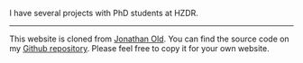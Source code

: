 I have several projects with PhD students at HZDR.

---

This website is cloned from [Jonathan Old](jonathanold.github.io). You can find the source code on my [Github repository](github.com/himani-arora-ha/himani-arora-ha.github.io). Please feel free to copy it for your own website. 
